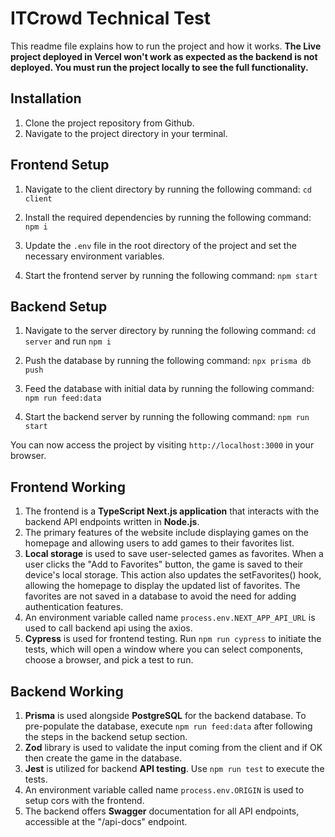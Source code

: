 # ITCrowd Technical Test

This readme file explains how to run the project and how it works.
**The Live project deployed in Vercel won't work as expected as the backend is not deployed. You must run the project locally to see the full functionality.**

## Installation

1. Clone the project repository from Github.
2. Navigate to the project directory in your terminal.

## Frontend Setup

1. Navigate to the client directory by running the following command: `cd client`

2. Install the required dependencies by running the following command: `npm i`

3. Update the `.env` file in the root directory of the project and set the necessary environment variables.

4. Start the frontend server by running the following command: `npm start`

## Backend Setup

1.  Navigate to the server directory by running the following command: `cd server` and run `npm i`

2.  Push the database by running the following command: `npx prisma db push`

3.  Feed the database with initial data by running the following command: `npm run feed:data`

4.  Start the backend server by running the following command: `npm run start`

You can now access the project by visiting `http://localhost:3000` in your browser.

## Frontend Working

1. The frontend is a **TypeScript Next.js application** that interacts with the backend API endpoints written in **Node.js**.
2. The primary features of the website include displaying games on the homepage and allowing users to add games to their favorites list.
3. **Local storage** is used to save user-selected games as favorites. When a user clicks the "Add to Favorites" button, the game is saved to their device's local storage. This action also updates the setFavorites() hook, allowing the homepage to display the updated list of favorites. The favorites are not saved in a database to avoid the need for adding authentication features.
4. An environment variable called name `process.env.NEXT_APP_API_URL` is used to call backend api using the axios.
5. **Cypress** is used for frontend testing. Run `npm run cypress` to initiate the tests, which will open a window where you can select components, choose a browser, and pick a test to run.

## Backend Working

1. **Prisma** is used alongside **PostgreSQL** for the backend database. To pre-populate the database, execute `npm run feed:data` after following the steps in the backend setup section.
2. **Zod** library is used to validate the input coming from the client and if OK then create the game in the database.
3. **Jest** is utilized for backend **API testing**. Use `npm run test` to execute the tests.
4. An environment variable called name `process.env.ORIGIN` is used to setup cors with the frontend.
5. The backend offers **Swagger** documentation for all API endpoints, accessible at the "/api-docs" endpoint.
